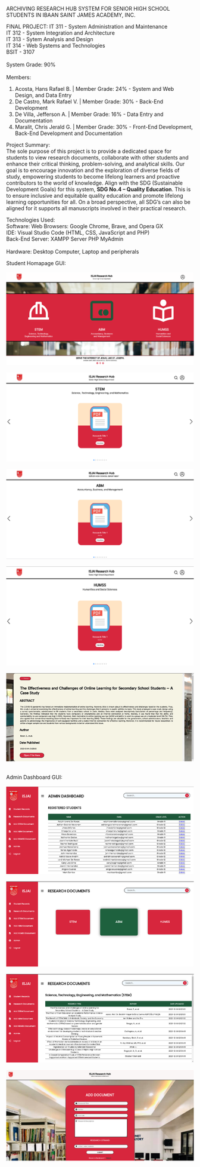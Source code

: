 ARCHIVING RESEARCH HUB SYSTEM FOR SENIOR HIGH SCHOOL STUDENTS IN IBAAN SAINT JAMES ACADEMY, INC.

FINAL PROJECT:
IT 311 - System Administration and Maintenance <br>
IT 312 - System Integration and Architecture <br>
IT 313 - Sytem Analysis and Design <br>
IT 314 - Web Systems and Technologies <br>
BSIT - 3107 
<br><br>
System Grade: 90%
<br><br>
Members:
1. Acosta, Hans Rafael B. | Member Grade: 24% - System and Web Design, and Data Entry <br>
2. De Castro, Mark Rafael V. | Member Grade: 30% - Back-End Development <br>
3. De Villa, Jefferson A. | Member Grade: 16% - Data Entry and Documentation <br>
4. Maralit, Chris Jerald G. | Member Grade: 30% - Front-End Development, Back-End Development and Documentation <br>

Project Summary: <br>
    The sole purpose of this project is to provide a dedicated space for students to view research documents, collaborate with other students and enhance their critical thinking, problem-solving, and analytical skills. Our goal is to encourage innovation and the exploration of diverse fields of study, empowering students to become lifelong learners and proactive contributors to the world of knowledge. Align with the SDG (Sustainable Development Goals) for this system, **SDG No.4 – Quality Education**. This is to ensure inclusive and equitable quality education and promote lifelong learning opportunities for all. On a broad perspective, all SDG’s can also be aligned for it supports all manuscripts involved in their practical research.

Technologies Used: <br>
Software: Web Browsers: Google Chrome, Brave, and Opera GX <br> 
IDE: Visual Studio Code (HTML, CSS, JavaScript and PHP) <br>
Back-End Server: XAMPP Server PHP MyAdmin <br><br>
Hardware: Desktop Computer, Laptop and peripherals


Student Homapage GUI: <br><br>
![homepage](ISJAI-Research-Archiving-System-Final/images/main-dashboard.png) <br><br>
![homepage](ISJAI-Research-Archiving-System-Final/images/stem-page.png) <br><br>
![homepage](ISJAI-Research-Archiving-System-Final/images/abm-page.png) <br><br>
![homepage](ISJAI-Research-Archiving-System-Final/images/humss-page.png) <br><br>
![homepage](ISJAI-Research-Archiving-System-Final/images/readmore-page.png) <br><br>

Admin Dashboard GUI: <br><br>
![homepage](ISJAI-Research-Archiving-System-Final/images/dashboard-admin.png) <br><br>
![homepage](ISJAI-Research-Archiving-System-Final/images/dashboard-documents.png) <br><br>
![homepage](ISJAI-Research-Archiving-System-Final/images/dashboard-strands-docs.png) <br><br>
![homepage](ISJAI-Research-Archiving-System-Final/images/add-documents-page.png) <br><br>

